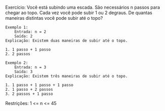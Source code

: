 Exercício: Você está subindo uma escada. São necessários n passos para chegar ao topo.
           Cada vez você pode subir 1 ou 2 degraus. De quantas maneiras distintas você pode subir até o topo?

    Exemplo 1:
        Entrada: n = 2
        Saída: 2
    Explicação: Existem duas maneiras de subir até o topo.

    1. 1 passo + 1 passo
    2. 2 passos

    Exemplo 2:
        Entrada: n = 3
        Saída: 3
    Explicação: Existem três maneiras de subir até o topo.

    1. 1 passo + 1 passo + 1 passo
    2. 1 passo + 2 passos
    3. 2 passos + 1 passo

Restrições: 1 <= n <= 45

